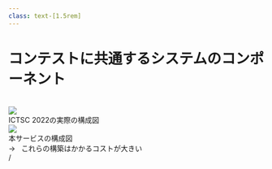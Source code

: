 ```yaml
---
class: text-[1.5rem]
---
```


# コンテストに共通するシステムのコンポーネント

<br />

<div class="grid grid-cols-[1fr,1fr] gap-10 h-4/5">
  <div class="flex flex-col h-full">
    <img src="ictsc_2020.png" class="w-full"/>
    <div class="mt-auto">ICTSC 2022の実際の構成図</div>
  </div>
  <div class="flex flex-col h-full">
    <img src="system.drawio.png" class="w-full mt-10"/>
    <div class="mt-auto">本サービスの構成図</div>
  </div>
</div>

<div class="absolute z-10 h-full w-full top-0 left-0 bg-white flex flex-col justify-center pl-[3rem] text-[2rem]" v-click="1" >
  <div class="text-[red] text-4xl">
    →&nbsp;&nbsp;
    これらの構築はかかるコストが大きい
  </div>

</div>

<div
  class="absolute bottom-[1rem] right-[1rem] text-[1rem] z-20"
>
  <SlideCurrentNo /> / <SlidesTotal />
</div>

<!--
Note
-->